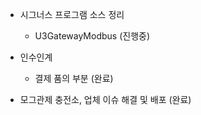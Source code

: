 - 시그너스 프로그램 소스 정리
	-  U3GatewayModbus (진행중)

- 인수인계 
	- 결제 품의 부분 (완료)
- 모그관제 충전소, 업체 이슈 해결 및 배포 (완료)